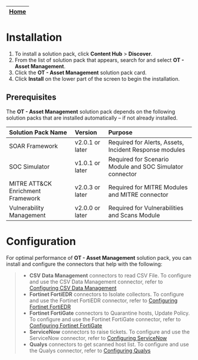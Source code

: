 | [Home](../README.md) |
|--------------------------------------------|

# Installation

1. To install a solution pack, click **Content Hub** > **Discover**.
2. From the list of solution pack that appears, search for and select **OT - Asset Management**.
3. Click the **OT - Asset Management** solution pack card.
4. Click **Install** on the lower part of the screen to begin the installation.

## Prerequisites

The **OT - Asset Management** solution pack depends on the following solution packs that are installed automatically &ndash; if not already installed.

| Solution Pack Name | Version | Purpose   |
| :--------------------- | :---------------------| :--------------------------------------- |
| SOAR Framework | v2.0.1 or later | Required for Alerts, Assets, Incident Response modules | 
| SOC Simulator | v1.0.1 or later | Required for Scenario Module and SOC Simulator connector |
| MITRE ATT&CK Enrichment Framework | v2.0.3 or later | Required for MITRE Modules and MITRE connector |
| Vulnerability Management | v2.0.0 or later | Required for Vulnerabilities and Scans Module |


# Configuration

For optimal performance of **OT - Asset Management** solution pack, you can install and configure the connectors that help with the following:

>* **CSV Data Management** connectors to read CSV File. To configure and use the CSV Data Management connector, refer to [Configuring CSV Data Management](https://docs.fortinet.com/document/fortisoar/1.1.0/csv-data-management/346/csv-data-management-v1-1-0)
>* **Fortinet FortiEDR** connectors to Isolate collectors. To configure and use the Fortinet FortiEDR connector, refer to [Configuring Fortinet FortiEDR](https://docs.fortinet.com/document/fortisoar/1.3.0/fortinet-fortiedr/161/fortinet-fortiedr-v1-3-0)
>* **Fortinet FortiGate** connectors to Quarantine hosts, Update Policy. To configure and use the Fortinet FortiGate connector, refer to [Configuring Fortinet FortiGate](https://docs.fortinet.com/document/fortisoar/5.2.1/fortinet-fortigate/425/fortinet-fortigate-v5-2-1)
>* **ServiceNow** connectors to raise tickets. To configure and use the ServiceNow connector, refer to [Configuring ServiceNow](https://docs.fortinet.com/document/fortisoar/3.2.0/servicenow/384/servicenow-v3-2-0)
>* **Qualys** connectors to get scanned host list. To configure and use the Qualys connector, refer to [Configuring Qualys](https://docs.fortinet.com/document/fortisoar/1.0.1/qualys/1/qualys-v1-0-1)